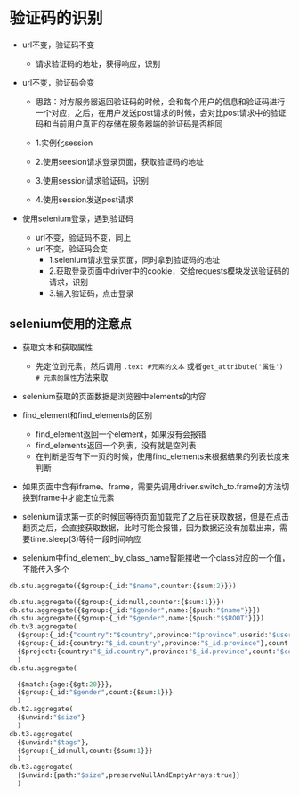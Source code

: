 # 验证码的识别

- url不变，验证码不变
  - 请求验证码的地址，获得响应，识别

- url不变，验证码会变
  - 思路：对方服务器返回验证码的时候，会和每个用户的信息和验证码进行一个对应，之后，在用户发送post请求的时候，会对比post请求中的验证码和当前用户真正的存储在服务器端的验证码是否相同

  - 1.实例化session
  - 2.使用seesion请求登录页面，获取验证码的地址
  - 3.使用session请求验证码，识别
  - 4.使用session发送post请求

- 使用selenium登录，遇到验证码
  - url不变，验证码不变，同上
  - url不变，验证码会变
    - 1.selenium请求登录页面，同时拿到验证码的地址
    - 2.获取登录页面中driver中的cookie，交给requests模块发送验证码的请求，识别
    - 3.输入验证码，点击登录

## selenium使用的注意点

- 获取文本和获取属性
  - 先定位到元素，然后调用 `.text #元素的文本` 或者`get_attribute('属性') # 元素的属性`方法来取
- selenium获取的页面数据是浏览器中elements的内容
- find_element和find_elements的区别
  - find_element返回一个element，如果没有会报错
  - find_elements返回一个列表，没有就是空列表
  - 在判断是否有下一页的时候，使用find_elements来根据结果的列表长度来判断
- 如果页面中含有iframe、frame，需要先调用driver.switch_to.frame的方法切换到frame中才能定位元素

- selenium请求第一页的时候回等待页面加载完了之后在获取数据，但是在点击翻页之后，会直接获取数据，此时可能会报错，因为数据还没有加载出来，需要time.sleep(3)等待一段时间响应
- selenium中find_element_by_class_name智能接收一个class对应的一个值，不能传入多个

```python
db.stu.aggregate({$group:{_id:"$name",counter:{$sum:2}}})

db.stu.aggregate({$group:{_id:null,counter:{$sum:1}}})
db.stu.aggregate({$group:{_id:"$gender",name:{$push:"$name"}}})
db.stu.aggregate({$group:{_id:"$gender",name:{$push:"$$ROOT"}}})
db.tv3.aggregate(
  {$group:{_id:{"country":"$country",province:"$province",userid:"$userid"}}},
  {$group:{_id:{country:"$_id.country",province:"$_id.province"},count:{$sum:1}}},
  {$project:{country:"$_id.country",province:"$_id.province",count:"$count",_id:0}}
  )
db.stu.aggregate(

  {$match:{age:{$gt:20}}},
  {$group:{_id:"$gender",count:{$sum:1}}}
  )
db.t2.aggregate(
  {$unwind:"$size"}
  )
db.t3.aggregate(
  {$unwind:"$tags"},
  {$group:{_id:null,count:{$sum:1}}}
  )
db.t3.aggregate(
  {$unwind:{path:"$size",preserveNullAndEmptyArrays:true}}
  )
```
